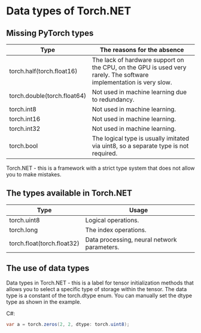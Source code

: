 # Data types of Torch.NET

## Missing PyTorch types

| Type | The reasons for the absence |
| ------------- | ------------- |
| torch.half(torch.float16) | The lack of hardware support on the CPU, on the GPU is used very rarely. The software implementation is very slow. |
| torch.double(torch.float64) | Not used in machine learning due to redundancy. |
| torch.int8 | Not used in machine learning. |
| torch.int16 | Not used in machine learning. |
| torch.int32 | Not used in machine learning. |
| torch.bool | The logical type is usually imitated via uint8, so a separate type is not required.|

Torch.NET - this is a framework with a strict type system that does not allow you to make mistakes.

## The types available in Torch.NET

| Type | Usage |
|------|-------|
| torch.uint8 | Logical operations. |
| torch.long | The index operations. |
| torch.float(torch.float32) | Data processing, neural network parameters. |

## The use of data types

Data types in Torch.NET - this is a label for tensor initialization methods that allows you to select a specific type of storage within the tensor. The data type is a constant of the torch.dtype enum. You can manually set the dtype type as shown in the example.

C#:
```C#
var a = torch.zeros(2, 2, dtype: torch.uint8);
```
